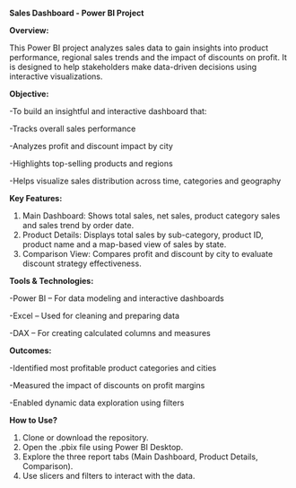 **Sales Dashboard - Power BI Project**

**Overview:**

This Power BI project analyzes sales data to gain insights into product performance, regional sales trends and the impact of discounts on profit. It is designed to help stakeholders make data-driven decisions using interactive visualizations.

**Objective:**

-To build an insightful and interactive dashboard that:

-Tracks overall sales performance

-Analyzes profit and discount impact by city

-Highlights top-selling products and regions

-Helps visualize sales distribution across time, categories and geography

**Key Features:**

1. Main Dashboard: Shows total sales, net sales, product category sales and sales trend by order date.
2. Product Details: Displays total sales by sub-category, product ID, product name and a map-based view of sales by state.
3. Comparison View: Compares profit and discount by city to evaluate discount strategy effectiveness.

**Tools & Technologies:**

-Power BI – For data modeling and interactive dashboards

-Excel – Used for cleaning and preparing data

-DAX – For creating calculated columns and measures

**Outcomes:**

-Identified most profitable product categories and cities

-Measured the impact of discounts on profit margins

-Enabled dynamic data exploration using filters

**How to Use?**

1. Clone or download the repository.
2. Open the .pbix file using Power BI Desktop.
3. Explore the three report tabs (Main Dashboard, Product Details, Comparison).
4. Use slicers and filters to interact with the data.
